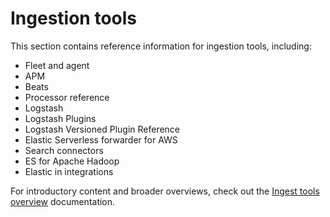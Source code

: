 # Ingestion tools

This section contains reference information for ingestion tools, including:

* Fleet and agent
* APM
* Beats
* Processor reference
* Logstash
* Logstash Plugins
* Logstash Versioned Plugin Reference
* Elastic Serverless forwarder for AWS
* Search connectors
* ES for Apache Hadoop
* Elastic in integrations

For introductory content and broader overviews, check out the [Ingest tools overview](/manage-data/ingest/tools.md) documentation.
